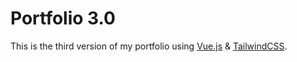 # Portfolio 3.0

This is the third version of my portfolio using [Vue.js](https://vuejs.org/) & [TailwindCSS](https://tailwindcss.com/).
